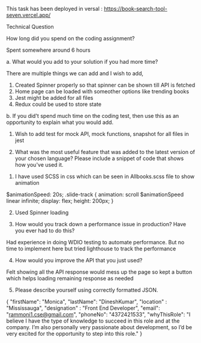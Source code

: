 This task has been deployed in  versal : https://book-search-tool-seven.vercel.app/

Technical Question

How long did you spend on the coding assignment?

Spent somewhere around 6 hours

a. What would you add to your solution if you had more time?

There are multiple things we can add and I wish to add,
1) Created Spinner properly so that spinner can be shown till API is fetched
2) Home page can be loaded with someother options like trending books
3) Jest might be added for all files
4) Redux could be used to store state

b. If you did't spend much time on the coding test, then use this as an opportunity to
explain what you would add.

1) Wish to add test for mock API, mock functions, snapshot for all files in jest

2. What was the most useful feature that was added to the latest version of your chosen
language? Please include a snippet of code that shows how you've used it.

1) I have used SCSS in css which can be seen in Allbooks.scss file to show animation

$animationSpeed: 20s;
.slide-track {
        animation: scroll $animationSpeed linear infinite;
        display: flex;
        height: 200px;
    }
    
2) Used Spinner loading 

3. How would you track down a performance issue in production? Have you ever had to do this?

Had experience in doing WDIO testing to automate performance. But no time to implement here but tried lighthouse to track the performance

4. How would you improve the API that you just used?

Felt showing all the API response would mess up the page so kept a button which helps loading remaining response as needed

5. Please describe yourself using correctly formatted JSON.

{
"firstName": "Monica",
"lastName": "DineshKumar",
"location" : "Mississauga",
"designation" : "Front End Developer",
"email": "rammoni1.cse@gmail.com",
"phoneNo": "4372421533",
"whyThisRole": "I believe I have the type of knowledge to succeed in this role and at the company. I’m also personally very passionate about development, so I’d be very excited for the opportunity to step into this role."
}

